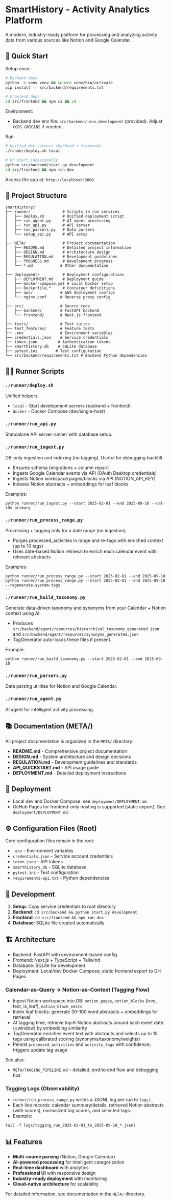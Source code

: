 # SmartHistory - Activity Analytics Platform

A modern, industry-ready platform for processing and analyzing activity data from various sources like Notion and Google Calendar.

## 🚀 Quick Start

Setup once:
```bash
# Backend deps
python -m venv venv && source venv/bin/activate
pip install -r src/backend/requirements.txt

# Frontend deps
cd src/frontend && npm ci && cd -
```

Environment:
- Backend dev env file: `src/backend/.env.development` (provided). Adjust `CORS_ORIGINS` if needed.

Run:
```bash
# Unified dev servers (backend + frontend)
./runner/deploy.sh local

# Or start individually
python src/backend/start.py development
cd src/frontend && npm run dev
```

Access the app at: `http://localhost:3000`

## 📁 Project Structure

```
smartHistory/
├── runner/              # Scripts to run services
│   ├── deploy.sh        # Unified deployment script
│   ├── run_agent.py     # AI agent processing
│   ├── run_api.py       # API server
│   ├── run_parsers.py   # Data parsers
│   └── setup_api.py     # API setup
│
├── META/                # Project documentation
│   ├── README.md        # Detailed project information
│   ├── DESIGN.md        # Architecture design
│   ├── REGULATION.md    # Development guidelines
│   ├── PROGRESS.md      # Development progress
│   └── *.md            # Other documentation
│
├── deployment/          # Deployment configurations
│   ├── DEPLOYMENT.md    # Deployment guide
│   ├── docker-compose.yml # Local Docker setup
│   ├── Dockerfile.*     # Container definitions
│   ├── aws/            # AWS deployment configs
│   └── nginx.conf      # Reverse proxy config
│
├── src/                # Source code
│   ├── backend/        # FastAPI backend
│   └── frontend/       # Next.js frontend
│
├── tests/              # Test suites
├── test_features/      # Feature tests
├── .env                # Environment variables
├── credentials.json    # Service credentials
├── token.json         # Authentication tokens
├── smarthistory.db    # SQLite database
├── pytest.ini        # Test configuration
└── src/backend/requirements.txt # Backend Python dependencies
```

## 🏃‍♂️ Runner Scripts

### `./runner/deploy.sh`
Unified helpers:
- `local` - Start development servers (backend + frontend)
- `docker` - Docker Compose (dev/single-host)

### `./runner/run_api.py`
Standalone API server runner with database setup.

### `./runner/run_ingest.py`
DB-only ingestion and indexing (no tagging). Useful for debugging backfill.
- Ensures schema (migrations + column repair)
- Ingests Google Calendar events via API (OAuth Desktop credentials)
- Ingests Notion workspace pages/blocks via API (NOTION_API_KEY)
- Indexes Notion abstracts + embeddings for leaf blocks

Examples:
```
python runner/run_ingest.py --start 2025-02-01 --end 2025-09-10 --cal-ids primary
```

### `./runner/run_process_range.py`
Processing + tagging only for a date range (no ingestion).
- Purges processed_activities in range and re-tags with enriched context (up to 10 tags)
- Uses date-based Notion retrieval to enrich each calendar event with relevant abstracts

Examples:
```
python runner/run_process_range.py --start 2025-02-01 --end 2025-09-10
python runner/run_process_range.py --start 2025-02-01 --end 2025-09-10 --regenerate-system-tags
```

### `./runner/run_build_taxonomy.py`
Generate data-driven taxonomy and synonyms from your Calendar + Notion context using AI.
- Produces `src/backend/agent/resources/hierarchical_taxonomy_generated.json`
  and `src/backend/agent/resources/synonyms_generated.json`
- TagGenerator auto-loads these files if present.

Example:
```
python runner/run_build_taxonomy.py --start 2025-02-01 --end 2025-09-10
```

### `./runner/run_parsers.py`
Data parsing utilities for Notion and Google Calendar.

### `./runner/run_agent.py`
AI agent for intelligent activity processing.

## 📚 Documentation (META/)

All project documentation is organized in the `META/` directory:

- **README.md** - Comprehensive project documentation
- **DESIGN.md** - System architecture and design decisions  
- **REGULATION.md** - Development guidelines and standards
- **API_QUICKSTART.md** - API usage guide
- **DEPLOYMENT.md** - Detailed deployment instructions

## 🐳 Deployment

- Local dev and Docker Compose: see `deployment/DEPLOYMENT.md`.
- GitHub Pages for frontend-only hosting is supported (static export). See `deployment/DEPLOYMENT.md`.

## ⚙️ Configuration Files (Root)

Core configuration files remain in the root:

- `.env` - Environment variables
- `credentials.json` - Service account credentials
- `token.json` - API tokens
- `smarthistory.db` - SQLite database
- `pytest.ini` - Test configuration
- `requirements-api.txt` - Python dependencies

## 🔧 Development

1. **Setup**: Copy service credentials to root directory
2. **Backend**: `cd src/backend && python start.py development`  
3. **Frontend**: `cd src/frontend && npm run dev`
4. **Database**: SQLite file created automatically

## 🏗️ Architecture

- Backend: FastAPI with environment-based config
- Frontend: Next.js + TypeScript + Tailwind
- Database: SQLite for development
- Deployment: Local/dev Docker Compose; static frontend export to GH Pages

### Calendar-as-Query → Notion-as-Context (Tagging Flow)
- Ingest Notion workspace into DB: `notion_pages`, `notion_blocks` (tree, text, is_leaf), `notion_block_edits`
- Index leaf blocks: generate 30–100 word abstracts + embeddings for retrieval
- At tagging time, retrieve top‑K Notion abstracts around each event date (±window) by embedding similarity
- TagGenerator enriches event text with abstracts and selects up to 10 tags using calibrated scoring (synonyms/taxonomy/weights)
- Persist `processed_activities` and `activity_tags` with confidence; triggers update tag usage

See also:
- `META/TAGGING_PIPELINE.md` – detailed, end‑to‑end flow and debugging tips

### Tagging Logs (Observability)
- `runner/run_process_range.py` writes a JSONL log per run to `logs/`.
- Each line records: calendar summary/details, retrieved Notion abstracts (with scores), normalized tag scores, and selected tags.
- Example:
```
tail -f logs/tagging_run_2025-02-01_to_2025-09-10_*.jsonl
```

## 📊 Features

- **Multi-source parsing** (Notion, Google Calendar)
- **AI-powered processing** for intelligent categorization
- **Real-time dashboard** with analytics
- **Professional UI** with responsive design
- **Industry-ready deployment** with monitoring
- **Cloud-native architecture** for scalability

For detailed information, see documentation in the `META/` directory.
